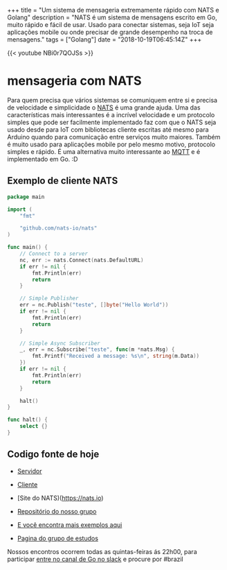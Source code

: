 +++
title = "Um sistema de mensageria extremamente rápido com NATS e Golang"
description = "NATS é um sistema de mensagens escrito em Go, muito rápido e fácil de usar. Usado para conectar sistemas, seja IoT seja aplicações mobile ou onde precisar de grande desempenho na troca de mensagens."
tags = ["Golang"]
date = "2018-10-19T06:45:14Z"
+++

{{< youtube NBi0r7QOJSs >}}

# mensageria com NATS

Para quem precisa que vários sistemas se comuniquem entre si e precisa de velocidade e simplicidade o [NATS](https://nats.io) é uma grande ajuda. Uma das características mais interessantes é a incrível velocidade e um protocolo simples que pode ser facilmente implementado faz com que o NATS seja usado desde para IoT com bibliotecas cliente escritas até mesmo para Arduino quando para comunicação entre serviços muito maiores. Também é muito usado para aplicações mobile por pelo mesmo motivo, protocolo simples e rápido. É uma alternativa muito interessante ao [MQTT](https://mqtt.org) e é implementado em Go. :D

## Exemplo de cliente NATS

```go
package main

import (
	"fmt"

	"github.com/nats-io/nats"
)

func main() {
	// Connect to a server
	nc, err := nats.Connect(nats.DefaultURL)
	if err != nil {
		fmt.Println(err)
		return
	}

	// Simple Publisher
	err = nc.Publish("teste", []byte("Hello World"))
	if err != nil {
		fmt.Println(err)
		return
	}

	// Simple Async Subscriber
	_, err = nc.Subscribe("teste", func(m *nats.Msg) {
		fmt.Printf("Received a message: %s\n", string(m.Data))
	})
	if err != nil {
		fmt.Println(err)
		return
	}

	halt()
}

func halt() {
	select {}
}
```

## Codigo fonte de hoje

- [Servidor](https://github.com/nats-io/gnatsd)
- [Cliente](https://github.com/nats-io/go-nats)
- [Site do NATS)(https://nats.io)

- [Repositório do nosso grupo](https://github.com/go-br/estudos)
- [E você encontra mais exemplos aqui](https://github.com/go-br)
- [Pagina do grupo de estudos](https://gopher.pro.br)

Nossos encontros ocorrem todas as quintas-feiras ás 22h00, para participar [entre no canal de Go no slack](https://invite.slack.golangbridge.org/) e procure por #brazil